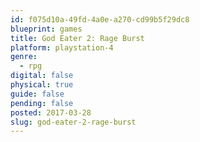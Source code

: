 ```yaml
---
id: f075d10a-49fd-4a0e-a270-cd99b5f29dc8
blueprint: games
title: God Eater 2: Rage Burst
platform: playstation-4
genre:
  - rpg
digital: false
physical: true
guide: false
pending: false
posted: 2017-03-28
slug: god-eater-2-rage-burst
---
```

